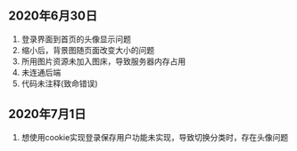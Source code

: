 ## 2020年6月30日

1. 登录界面到首页的头像显示问题
2. 缩小后，背景图随页面改变大小的问题
3. 所用图片资源未加入图床，导致服务器内存占用
4. 未连通后端
5. 代码未注释(致命错误)

## 2020年7月1日
1. 想使用cookie实现登录保存用户功能未实现，导致切换分类时，存在头像问题